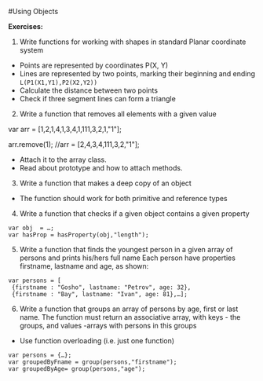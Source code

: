 #Using Objects

**Exercises:**

01. Write functions for working with shapes in  standard Planar coordinate system
 * Points are represented by coordinates P(X, Y)
 * Lines are represented by two points, marking their beginning and ending ``L(P1(X1,Y1),P2(X2,Y2))``
 * Calculate the distance between two points
 * Check if three segment lines can form a triangle

02. Write a function that removes all elements with a given value

 var arr = [1,2,1,4,1,3,4,1,111,3,2,1,"1"];
 
 arr.remove(1); //arr = [2,4,3,4,111,3,2,"1"];

 * Attach it to the array class.
 * Read about prototype and how to attach methods.

03. Write a function that makes a deep copy of an object
 * The function should work for both primitive and reference types

04. Write a function that checks if a given object contains a given property

 ```
 var obj  = …;
 var hasProp = hasProperty(obj,"length");
 ```

05. Write a function that finds the youngest person in a given array of persons and prints his/hers full name
Each person have properties firstname, lastname and age, as shown:

 ```
var persons = [
  {firstname : "Gosho", lastname: "Petrov", age: 32}, 
  {firstname : "Bay", lastname: "Ivan", age: 81},…];
 ```
06. Write a function that groups an array of persons by age, first or last name. The function must return an associative array, with keys - the groups, and values -arrays with persons in this groups
 * Use function overloading (i.e. just one function)

 ```
var persons = {…};
var groupedByFname = group(persons,"firstname");
var groupedByAge= group(persons,"age");
 ```
